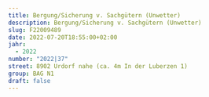 ```yaml
---
title: Bergung/Sicherung v. Sachgütern (Unwetter)
description: Bergung/Sicherung v. Sachgütern (Unwetter)
slug: F22009489
date: 2022-07-20T18:55:00+02:00
jahr:
  - 2022
number: "2022|37"
street: 8902 Urdorf nahe (ca. 4m In der Luberzen 1)
group: BAG N1
draft: false
---
```


